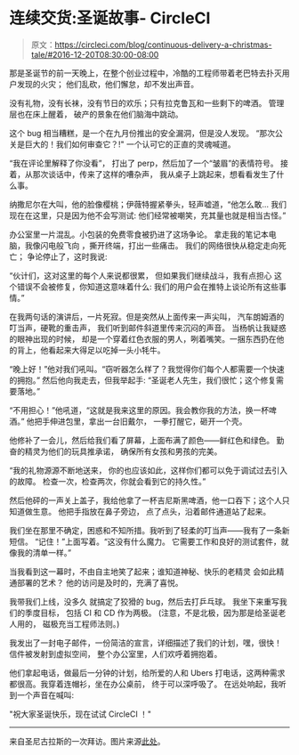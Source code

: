 # 连续交货:圣诞故事- CircleCI

> 原文：<https://circleci.com/blog/continuous-delivery-a-christmas-tale/#2016-12-20T08:30:00-08:00>

那是圣诞节的前一天晚上，在整个创业过程中，冷酷的工程师带着老巴特去扑灭用户发现的火灾；
他们乱砍，他们懈怠，却不发出声音。

没有礼物，没有长袜，没有节日的欢乐；只有拉克鲁瓦和一些剩下的啤酒。
管理层也在床上醒着，
破产的景象在他们脑海中跳动。

这个 bug 相当糟糕，是一个在九月份推出的安全漏洞，但是没人发现。
“那次公关是巨大的！我们如何审查它？!"
一个认可它的正直的灵魂喊道。

“我在评论里解释了你没看”，
打出了 perp，然后加了一个“皱眉”的表情符号。
接着，从那次谈话中，传来了这样的嘈杂声，
我从桌子上跳起来，想看看发生了什么事。

纳撒尼尔在大叫，他的脸像樱桃；伊薇特握紧拳头，轻声嘘道，“他怎么敢…
我们现在在这里，只是因为他不会写测试:
他们经常被嘲笑，充其量也就是相当古怪。”

办公室里一片混乱。小包装的免费零食被扔进了这场争论。
拿走我的笔记本电脑，我像闪电般飞向
，撕开终端，打出一些痛击。
我们的网络很快从稳定走向死亡；
争论停止了，这时我说:

“伙计们，这对这里的每个人来说都很累，
但如果我们继续战斗，我有点担心
这个错误不会被修复，你知道这意味着什么:
我们的用户会在推特上谈论所有这些事情。”

在我两句话的演讲后，一片死寂。但是突然从上面传来一声尖叫，
汽车朗姆酒的叮当声，硬靴的重击声，
我们听到邮件斜道里传来沉闷的声音。
当杨帆让我疑惑的眼神出现的时候，
却是一个穿着红色衣服的男人，咧着嘴笑。一捆东西扔在他的背上，他看起来大得足以吃掉一头小牦牛。

“晚上好！”他对我们吼叫。“窃听器怎么样了？我觉得你们每个人都需要一个快速的拥抱。”
然后他向我走去，但我举起手:
“圣诞老人先生，我们很忙；这个修复需要落地。”

“不用担心！”他吼道，“这就是我来这里的原因。我会教你我的方法，换一杯啤酒。”
他把手伸进包里，拿出一台旧戴尔，
一拳打醒它，砸开一个壳。

他修补了一会儿，然后给我们看了屏幕，上面布满了颜色——鲜红色和绿色。
勤奋的精灵为他们的玩具推承诺，
确保所有女孩和男孩的完美。

“我的礼物源源不断地送来，
你的也应该如此，这样你们都可以免于调试过去引入的故障。
检查一次，检查两次，你就会看到它的持久性。”

然后他砰的一声关上盖子，我给他拿了一杯吉尼斯黑啤酒，他一口吞下；这个人只知道做生意。
他把手指放在鼻子旁边，
点了点头，沿着邮件通道站了起来。

我们坐在那里不确定，困惑和不知所措。我听到了轻柔的叮当声——我有了一条新短信。
“记住！”上面写着。“这没有什么魔力。
它需要工作和良好的测试套件，就像我的清单一样。”

当我看到这一幕时，不由自主地笑了起来；谁知道神秘、快乐的老精灵
会如此精通部署的艺术？
他的访问是及时的，充满了喜悦。

我带我们上线，没多久
就搞定了狡猾的 bug，然后去打乒乓球。
我坐下来重写我们的季度目标，
包括 CI 和 CD 作为两极。
(注意，不是北极，因为那是给圣诞老人用的，
磁极充当工程师法则。)

我发出了一封电子邮件，一份简洁的宣言，详细描述了我们的计划，嘿，很快！
信件被发射到虚拟空间，
整个办公室里，人们欢呼着拥抱着。

他们拿起电话，做最后一分钟的计划，给所爱的人和 Ubers 打电话，这两种需求都很高。我穿着连帽衫，坐在办公桌前，
终于可以深呼吸了。
在远处响起，我听到一个声音在喊叫:

"祝大家圣诞快乐，现在试试 CircleCI ！"

* * *

来自圣尼古拉斯的一次拜访。图片来源[此处](http://www.1freewallpapers.com/ho-ho-ho-santa-is-coming)。